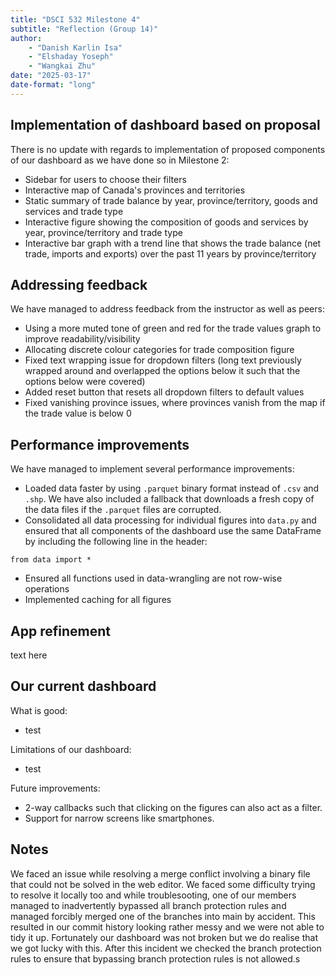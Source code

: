 ```yaml
---
title: "DSCI 532 Milestone 4"
subtitle: "Reflection (Group 14)"
author: 
    - "Danish Karlin Isa"
    - "Elshaday Yoseph"
    - "Wangkai Zhu"
date: "2025-03-17"
date-format: "long"
---
```


## Implementation of dashboard based on proposal

There is no update with regards to implementation of proposed components of
our dashboard as we have done so in Milestone 2:

- Sidebar for users to choose their filters
- Interactive map of Canada's provinces and territories
- Static summary of trade balance by year, province/territory, goods and services and trade type
- Interactive figure showing the composition of goods and services by year, province/territory and trade type
- Interactive bar graph with a trend line that shows the trade balance (net trade, imports and exports) over the past 11 years by province/territory

## Addressing feedback

We have managed to address feedback from the instructor as well as peers:

- Using a more muted tone of green and red for the trade values graph to improve readability/visibility
- Allocating discrete colour categories for trade composition figure
- Fixed text wrapping issue for dropdown filters (long text previously wrapped around and overlapped the options below it such that the options below were covered)
- Added reset button that resets all dropdown filters to default values
- Fixed vanishing province issues, where provinces vanish from the map if the trade value is below 0

## Performance improvements

We have managed to implement several performance improvements:

- Loaded data faster by using `.parquet` binary format instead of `.csv` and `.shp`. We have also included a fallback that downloads a fresh copy of the data files if the `.parquet` files are corrupted.
- Consolidated all data processing for individual figures into `data.py` and ensured that all components of the dashboard use the same DataFrame by including the following line in the header:

```{python}
from data import *
```

- Ensured all functions used in data-wrangling are not row-wise operations
- Implemented caching for all figures

## App refinement

text here

## Our current dashboard

What is good:

- test

Limitations of our dashboard:

- test

Future improvements:

- 2-way callbacks such that clicking on the figures can also act as a filter.
- Support for narrow screens like smartphones.

## Notes

We faced an issue while resolving a merge conflict involving a binary file that could not be solved in the web editor. We faced some difficulty trying to resolve it locally too and while troublesooting, one of our members managed to inadvertently bypassed all branch protection rules and managed forcibly merged one of the branches into main by accident. This resulted in our commit history looking rather messy and we were not able to tidy it up. Fortunately our dashboard was not broken but we do realise that we got lucky with this. After this incident we checked the branch protection rules to ensure that bypassing branch protection rules is not allowed.s
